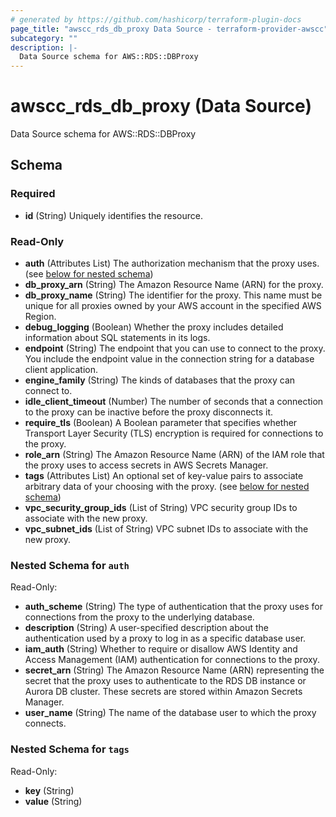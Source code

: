 ```yaml
---
# generated by https://github.com/hashicorp/terraform-plugin-docs
page_title: "awscc_rds_db_proxy Data Source - terraform-provider-awscc"
subcategory: ""
description: |-
  Data Source schema for AWS::RDS::DBProxy
---
```


# awscc_rds_db_proxy (Data Source)

Data Source schema for AWS::RDS::DBProxy



<!-- schema generated by tfplugindocs -->
## Schema

### Required

- **id** (String) Uniquely identifies the resource.

### Read-Only

- **auth** (Attributes List) The authorization mechanism that the proxy uses. (see [below for nested schema](#nestedatt--auth))
- **db_proxy_arn** (String) The Amazon Resource Name (ARN) for the proxy.
- **db_proxy_name** (String) The identifier for the proxy. This name must be unique for all proxies owned by your AWS account in the specified AWS Region.
- **debug_logging** (Boolean) Whether the proxy includes detailed information about SQL statements in its logs.
- **endpoint** (String) The endpoint that you can use to connect to the proxy. You include the endpoint value in the connection string for a database client application.
- **engine_family** (String) The kinds of databases that the proxy can connect to.
- **idle_client_timeout** (Number) The number of seconds that a connection to the proxy can be inactive before the proxy disconnects it.
- **require_tls** (Boolean) A Boolean parameter that specifies whether Transport Layer Security (TLS) encryption is required for connections to the proxy.
- **role_arn** (String) The Amazon Resource Name (ARN) of the IAM role that the proxy uses to access secrets in AWS Secrets Manager.
- **tags** (Attributes List) An optional set of key-value pairs to associate arbitrary data of your choosing with the proxy. (see [below for nested schema](#nestedatt--tags))
- **vpc_security_group_ids** (List of String) VPC security group IDs to associate with the new proxy.
- **vpc_subnet_ids** (List of String) VPC subnet IDs to associate with the new proxy.

<a id="nestedatt--auth"></a>
### Nested Schema for `auth`

Read-Only:

- **auth_scheme** (String) The type of authentication that the proxy uses for connections from the proxy to the underlying database.
- **description** (String) A user-specified description about the authentication used by a proxy to log in as a specific database user.
- **iam_auth** (String) Whether to require or disallow AWS Identity and Access Management (IAM) authentication for connections to the proxy.
- **secret_arn** (String) The Amazon Resource Name (ARN) representing the secret that the proxy uses to authenticate to the RDS DB instance or Aurora DB cluster. These secrets are stored within Amazon Secrets Manager.
- **user_name** (String) The name of the database user to which the proxy connects.


<a id="nestedatt--tags"></a>
### Nested Schema for `tags`

Read-Only:

- **key** (String)
- **value** (String)


